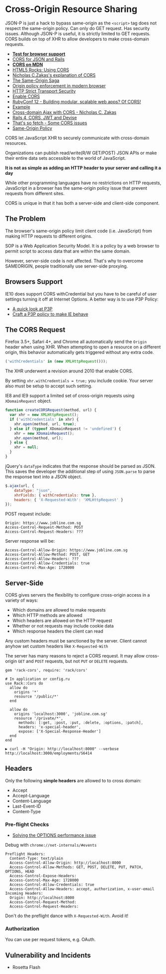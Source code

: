 # Cross-Origin Resource Sharing

JSON-P is just a hack to bypass same-origin as the `<script>` tag does not respect the same-origin policy. Can only do GET request. Has security issues. Although JSON-P is useful, it is strictly limited to GET requests. CORS builds on top of XHR to allow developers to make cross-domain requests.

* [**Test for browser support**](https://test-cors.appspot.com/#technical)
* [CORS for JSON and Rails](http://www.tsheffler.com/blog/2011/02/22/cross-origin-resource-sharing-for-json-and-rails/)
* [**CORS on MDN**](https://developer.mozilla.org/en-US/docs/Web/HTTP/Access_control_CORS)
* [HTML5 Rocks: Using CORS](http://www.html5rocks.com/en/tutorials/cors/)
* [Nicholas C.Zakas's explanation of CORS](https://www.nczonline.net/blog/2010/05/25/cross-domain-ajax-with-cross-origin-resource-sharing/)
* [The Same-Origin Saga](https://vimeo.com/54121245)
* [Origin policy enforcement in modern browser](https://www.youtube.com/watch?v=PbvxtMCUG8U)
* [HTTP Strict Transport Security](https://www.owasp.org/index.php/HTTP_Strict_Transport_Security)
* [Enable CORS](http://enable-cors.org/)
* [RubyConf 12 - Building modular, scalable web apps? Of CORS!](https://www.youtube.com/watch?v=VQA2yrpI7Xk)
* [Example](https://github.com/mbleigh/cors-talk-example)
* [Cross-domain Ajax with CORS - Nicholas C. Zakas](http://www.nczonline.net/blog/2010/05/25/cross-domain-ajax-with-cross-origin-resource-sharing/)
* [Rails 4, CORS, JWT and Devise](https://www.youtube.com/watch?v=_CAq-F2icp4)
* [That's so fetch - Some CORS issues](http://jakearchibald.com/2015/thats-so-fetch/)
* [Same-Origin Policy](https://annevankesteren.nl/2015/02/same-origin-policy)

CORS let JavaScript XHR to securely communicate with cross-domain resources.

Organizations can publish read/write(R/W GET/POST) JSON APIs or make their entire data sets accessible to the world of JavaScript.

**It is not as simple as adding an HTTP header to your server and calling it a day**

While other programming languages have no restrictions on HTTP requests, JavaScript in a browser has the same-origin policy issue that prevent requests from different sites.

CORS is unique in that it has both a server-side and client-side component.

## The Problem

The browser's same-origin policy limit client code (i.e. JavaScript) from making HTTP requests to different origins.

SOP is a Web Application Security Model. It is a policy by a web browser to permit script to access data that are within the same domain.

However, server-side code is not affected. That's why to overcome SAMEORIGIN, people traditionally use server-side proxying.

## Browsers Support

IE10 does support CORS withCredential but you have to be careful of user settings turning it off at Internet Options. A better way is to use P3P Policy:

* [A quick look at P3P](http://blogs.msdn.com/b/ieinternals/archive/2013/09/17/simple-introduction-to-p3p-cookie-blocking-frame.aspx)
* [Craft a P3P policy to make IE behave](http://www.techrepublic.com/blog/software-engineer/craft-a-p3p-policy-to-make-ie-behave/)

## The CORS Request

Firefox 3.5+, Safari 4+, and Chrome all automatically send the `Origin` header when using XHR. When attempting to open a resource on a different origin, this behavior automatically gets triggered without any extra code.

```js
('withCredentials' in (new XMLHttpRequest()));
```

The XHR underwent a revision around 2010 that enable CORS.

By setting `xhr.withCredentials = true;` you include cookie. Your server also must be setup to accept such setting.

IE8 and IE9 support a limited set of cross-origin requests using `XDomainRequest` object.

```js
function createCORSRequest(method, url) {
  var xhr = new XMLHttpRequest();
  if ('withCredentials' in xhr) {
    xhr.open(method, url, true);
  } else if (typeof XDomainRequest != 'undefined') {
    xhr = new XDomainRequest();
    xhr.open(method, url);
  } else {
    xhr = null;
  }
}
```

jQuery's `dataType` indicates that the response should be parsed as JSON. This saves the developer the additional step of using `JSON.parse` to parse the  response text into a JSON object.

```js
$.ajax(url, {
	dataType: "json",
	xhrFields: { withCredentials: true },
	headers: { 'X-Requested-With': 'XMLHttpRequest' }});
```

POST request include:

```
Origin: https://www.jobline.com.sg
Access-Control-Request-Method: POST
Access-Control-Request-Headers: ???
```

Server response will be:

```
Access-Control-Allow-Origin: https://www.jobline.com.sg
Access-Control-Allow-Method: POST, GET
Access-Control-Allow-Headers: ???
Access-Control-Allow-Credentials: true
Access-Control-Max-Age: 1728000
```

## Server-Side

CORS gives servers the flexibility to configure cross-origin access in a variety of ways:

* Which domains are allowed to make requests
* Which HTTP methods are allowed
* Which headers are allowed on the HTTP request
* Whether or not requests may include cookie data
* Which response headers the client can read

Any custom headers must be sanctioned by the server. Client cannot anyhow set custom headers like `X-Requested-With`

The server has many reasons to reject a CORS request. It may allow cross-origin `GET` and `POST` requests, but not `PUT` or `DELETE` requests.

```
gem 'rack-cors', require: 'rack/cors'

# In application or config.ru
use Rack::Cors do
  allow do
    origins '*'
    resource '/public/*'
  end
  
  allow do
    origins 'localhost:3000', 'jobline.com.sg'
    resource '/private/*',
      methods: [:get, :post, :put, :delete, :options, :patch],
      headers: 'x-special-header',
      expose: ['X-Special-Response-Header']
  end
end
```

```
▶ curl -H "Origin: http://localhost:8000" --verbose http://localhost:3000/employments/S6414
```

## Headers

Only the following **simple headers** are allowed to to cross domain:

* Accept
* Accept-Language
* Content-Language
* Last-Event-ID
* Content-Type

### Pre-flight Checks

* [Solving the OPTIONS performance issue](http://www.soasta.com/blog/options-web-performance-with-single-page-applications/)

Debug with `chrome://net-internals/#events`

```
Preflight Headers:
  Content-Type: text/plain
  Access-Control-Allow-Origin: http://localhost:8000
  Access-Control-Allow-Methods: GET, POST, DELETE, PUT, PATCH, OPTIONS, HEAD
  Access-Control-Expose-Headers:
  Access-Control-Max-Age: 1728000
  Access-Control-Allow-Credentials: true
  Access-Control-Allow-Headers: accept, authorization, x-user-email
Incoming Headers:
  Origin: http://localhost:8000
  Access-Control-Request-Method:
  Access-Control-Request-Headers:
```

Don't do the preflight dance with `X-Requested-With`. Avoid it!

### Authorization

You can use per request tokens, e.g. OAuth.

## Vulnerability and Incidents

* Rosetta Flash